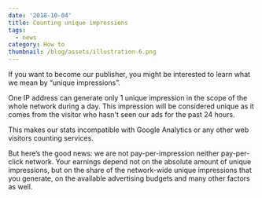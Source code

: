 ```yaml
---
date: '2018-10-04'
title: Counting unique impressions
tags:
  - news
category: How to
thumbnail: /blog/assets/illustration-6.png
---
```

If you want to become our publisher, you might be interested to learn what we mean by “unique impressions”.

One IP address can generate only 1 unique impression in the scope of the whole network during a day. This impression will be considered unique as it comes from the visitor who hasn't seen our ads for the past 24 hours.

This makes our stats incompatible with Google Analytics or any other web visitors counting services. 

But here’s the good news: we are not pay-per-impression neither pay-per-click network. Your earnings depend not on the absolute amount of unique impressions, but on the share of the network-wide unique impressions that you generate, on the available advertising budgets and many other factors as well.
